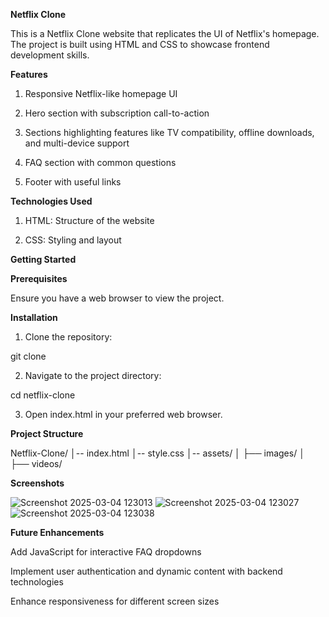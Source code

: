 ****Netflix Clone****

This is a Netflix Clone website that replicates the UI of Netflix's homepage. The project is built using HTML and CSS to showcase frontend development skills.

**Features**

1. Responsive Netflix-like homepage UI

2. Hero section with subscription call-to-action

3. Sections highlighting features like TV compatibility, offline downloads, and multi-device support

4. FAQ section with common questions

5. Footer with useful links

**Technologies Used**

1. HTML: Structure of the website

2. CSS: Styling and layout

**Getting Started**

**Prerequisites**

Ensure you have a web browser to view the project.

**Installation**

1. Clone the repository:

git clone 

2. Navigate to the project directory:

cd netflix-clone

3. Open index.html in your preferred web browser.

**Project Structure**

Netflix-Clone/
│-- index.html
│-- style.css
│-- assets/
│   ├── images/
│   ├── videos/

**Screenshots**

![Screenshot 2025-03-04 123013](https://github.com/user-attachments/assets/cb3cfd17-4cfd-4ef7-8d06-31201d914e16)
![Screenshot 2025-03-04 123027](https://github.com/user-attachments/assets/cfd82e29-6775-4e07-afcb-937710fd01bb)
![Screenshot 2025-03-04 123038](https://github.com/user-attachments/assets/aeb08ef7-f332-4af7-b7fa-15fcd38e3036)


**Future Enhancements**

Add JavaScript for interactive FAQ dropdowns

Implement user authentication and dynamic content with backend technologies

Enhance responsiveness for different screen sizes



